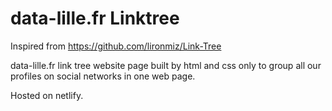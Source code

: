 # data-lille.fr Linktree

Inspired from https://github.com/lironmiz/Link-Tree 

data-lille.fr link tree website page built by html and css only to group all our profiles on social networks in one web page.

Hosted on netlify.

